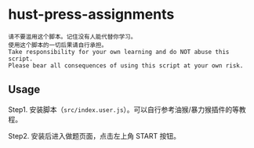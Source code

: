 # hust-press-assignments

```
请不要滥用这个脚本。记住没有人能代替你学习。
使用这个脚本的一切后果请自行承担。
Take responsibility for your own learning and do NOT abuse this script. 
Please bear all consequences of using this script at your own risk.
```

## Usage

Step1. 安装脚本（`src/index.user.js`）。可以自行参考油猴/暴力猴插件的等教程。

Step2. 安装后进入做题页面，点击左上角 START 按钮。

